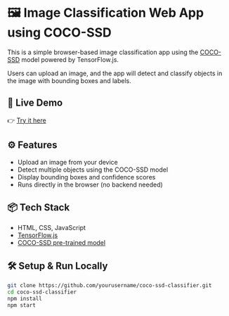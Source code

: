 # 🖼️ Image Classification Web App using COCO-SSD

This is a simple browser-based image classification app using the [COCO-SSD](https://github.com/tensorflow/tfjs-models/tree/master/coco-ssd) model powered by TensorFlow.js.

Users can upload an image, and the app will detect and classify objects in the image with bounding boxes and labels.

## 🚀 Live Demo

👉 [Try it here](https://coruscating-halva-1ef827.netlify.app/)

## ⚙️ Features

- Upload an image from your device
- Detect multiple objects using the COCO-SSD model
- Display bounding boxes and confidence scores
- Runs directly in the browser (no backend needed)

## 📦 Tech Stack

- HTML, CSS, JavaScript
- [TensorFlow.js](https://www.tensorflow.org/js)
- [COCO-SSD pre-trained model](https://github.com/tensorflow/tfjs-models/tree/master/coco-ssd)

## 🛠️ Setup & Run Locally

```bash
git clone https://github.com/yourusername/coco-ssd-classifier.git
cd coco-ssd-classifier
npm install
npm start
